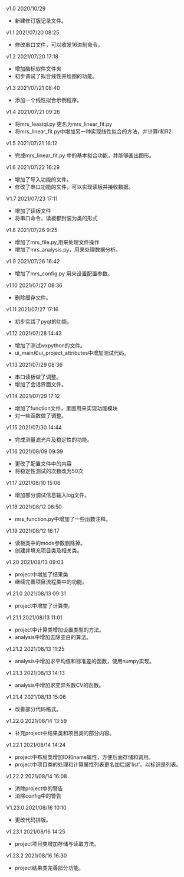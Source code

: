 v1.0
2020/10/29
- 新建修订版记录文件。

v1.1
2021/07/20 08:25
- 修改串口文件，可以收发16进制命令。

v1.2
2021/07/20 17:18
- 增加酶标软件文件夹
- 初步调试了拟合线性并绘图的功能。

v1.3
2021/07/21 08:40
- 添加一个线性拟合示例程序。

v1.4
2021/07/21 09:26
- 将mrs_leastql.py 更名为mrs_linear_fit.py
- 将mrs_linear_fit.py中增加另一种实现线性拟合的方法，并计算r和R2.

v1.5
2021/07/21 16:12
- 完成mrs_linear_fit.py 中的基本拟合功能，并能够画出图形。

v1.6
2021/07/22 16:29
- 增加了导入功能的文件。
- 修改了串口功能的文件，可以实现读板并接收数据。

V1.7
2021/07/23 17:11
- 增加了读板文件
- 将串口命令，读板都封装为类的形式

v1.8
2021/07/26 9:25
- 增加了mrs_file.py,用来处理文件操作
- 增加了mrs_analysis.py，用来处理数据分析。

v1.9
2021/07/26 16:42
- 增加了mrs_config.py 用来设置配置参数。

v1.10
2021/07/27 08:36
- 删除缓存文件。

v1.11
2021/07/27 17:16
- 初步实践了pyqt的功能。

v1.12
2021/07/28 14:43
- 增加了测试wxpython的文件。
- ui_main和ui_project_attributes中增加测试代码。

v1.13
2021/07/29 08:36
- 串口读板做了调整。
- 增加了会话界面文件。

v1.14
2021/07/29 17:12
- 增加了function文件，里面用来实现功能模块
- 对一些函数做了调整。

v1.15
2021/07/30 14:44
- 完成测量滤光片及稳定性的功能。

v1.16
2021/08/09 09:39
- 更改了配置文件中的内容
- 将稳定性测试的次数改为50次

v1.17
2021/08/10 15:06
- 增加部分调试信息输入log文件。

v1.18
2021/08/12 08:50
- mrs_function.py中增加了一些函数注释。

v1.19
2021/08/12 16:17
- 读板类中的mode参数删除掉。
- 创建并填充项目类及相关类。

v1.20
2021/08/13 09:03
- project中增加了结果类
- 继续完善项目流程类中的功能。

v1.21.0
2021/08/13 09:31
- project中增加了计算类。


v1.21.1
2021/08/13 11:01
- project中计算类增加设置类型的方法。
- analysis中增加去除空白的算法。

v1.21.2
2021/08/13 11:25
- analysis中增加求平均值和标准差的函数，使用numpy实现。

v1.21.3
2021/08/13 14:13
- analysis中增加求变异系数CV的函数。

v1.21.4
2021/08/13 15:06
- 改善部分代码格式。

v1.22.0
2021/08/14 13:59
- 补充project中结果类和项目类的部分内容。

v1.22.1
2021/08/14 14:24
- project中布局类增加ID和name属性，方便后面存储和调用。
- project中项目类的处理和计算属性列表更名加后缀'list'。以标识是列表。

v1.22.2
2021/08/14 16:08
- 消除project中的警告
- 消除config中的警告

V1.23.0
2021/08/16 10:10
- 更改代码排版。

v1.23.1
2021/08/16 14:25
- project项目类增加存储与读取方法。

v1.23.2
2021/08/16 16:30
- project结果类完善部分功能。

